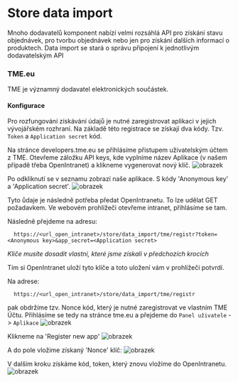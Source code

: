 # Store data import

Mnoho dodavatelů komponent nabízí velmi rozsáhlá API pro získání stavu objednávek, pro tvorbu objednávek nebo jen pro získání dalších informací o produktech. Data import se stará o správu připojení k jednotlivým dodavatelským API


### TME.eu

TME je významný dodavatel elektronických součástek. 


#### Konfigurace 
Pro rozfungování získávání údajů je nutné zaregistrovat aplikaci v jejich vývojářském rozhraní. Na základě této registrace se získají dva kódy. Tzv. `Token` a `Application secret` kód. 

Na stránce developers.tme.eu se přihlásíme přistupem uživatelským účtem z TME. Otevřeme záložku API keys, kde vyplníme název Aplikace (v našem případě třeba OpenIntranet) a klikneme vygenerovat nový klíč. 
![obrazek](https://user-images.githubusercontent.com/5196729/140304413-ed072970-b7ba-49c2-bcc5-c64ce5408c9a.png)

Po odkliknutí se v seznamu zobrazí naše aplikace. S kódy 'Anonymous key' a 'Application secret'. 
![obrazek](https://user-images.githubusercontent.com/5196729/140304750-25e7ac96-dd08-49c7-84a6-2e8dff5602be.png)

Tyto ůdaje je následně potřeba předat OpenIntranetu. To lze udělat GET požadavkem. Ve webovém prohlížeči otevřeme intranet, přihlásíme se tam. 

Následně přejdeme na adresu:
```
  https://<url_open_intranet>/store/data_import/tme/registr?token=<Anonymous key>&app_secret=<Application secret>
```
_Klíče musíte dosadit vlastní, které jsme získali v předchozích krocích_

Tím si OpenIntranet uloží tyto klíče a toto uložení vám v prohlížeči potvrdí. 

Na adrese:
```
  https://<url_open_intranet>/store/data_import/tme/registr
```
pak obdržíme tzv. Nonce kód, který je nutné zaregistrovat ve vlastním TME Účtu. 
Přihlásíme se tedy na stránce tme.eu a přejdeme do `Panel uživatele` -> `Aplikace`
![obrazek](https://user-images.githubusercontent.com/5196729/140308111-d7f25ac2-5bc0-4457-b90a-a96547fd2137.png)

Klikneme na 'Register new app'
![obrazek](https://user-images.githubusercontent.com/5196729/140308217-f6d4b572-5871-47b0-829c-31ded206cb33.png)

A do pole vložime získaný 'Nonce' klíč:
![obrazek](https://user-images.githubusercontent.com/5196729/140308289-a3165a67-f278-4b7f-9a7d-64fd04baa5c6.png)

V dalším kroku získáme kód, token, který znovu vložíme do OpenIntranetu. 
![obrazek](https://user-images.githubusercontent.com/5196729/140308406-fde556a0-d59e-42c6-bcef-b53baab4d73d.png)







